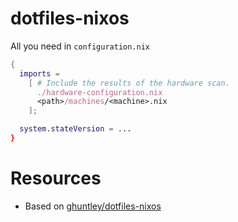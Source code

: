 # dotfiles-nixos

All you need in `configuration.nix`
```nix
{
  imports =
    [ # Include the results of the hardware scan.
      ./hardware-configuration.nix
      <path>/machines/<machine>.nix
    ];

  system.stateVersion = ...
}
```

# Resources

- Based on [ghuntley/dotfiles-nixos](https://github.com/ghuntley/dotfiles-nixos)
